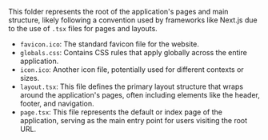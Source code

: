 This folder represents the root of the application's pages and main structure, likely following a convention used by frameworks like Next.js due to the use of `.tsx` files for pages and layouts.

- `favicon.ico`: The standard favicon file for the website.
- `globals.css`: Contains CSS rules that apply globally across the entire application.
- `icon.ico`: Another icon file, potentially used for different contexts or sizes.
- `layout.tsx`: This file defines the primary layout structure that wraps around the application's pages, often including elements like the header, footer, and navigation.
- `page.tsx`: This file represents the default or index page of the application, serving as the main entry point for users visiting the root URL.
